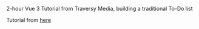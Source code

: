 2-hour Vue 3 Tutorial from Traversy Media, building a traditional To-Do list

Tutorial from [here](https://www.youtube.com/watch?v=qZXt1Aom3Cs&t=4310s)
